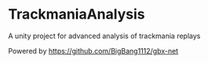 # TrackmaniaAnalysis

A unity project for advanced analysis of trackmania replays

Powered by https://github.com/BigBang1112/gbx-net

